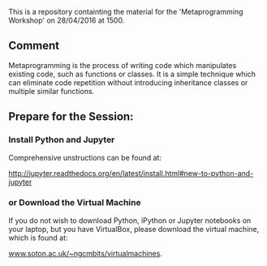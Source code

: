 This is a repository containting the material for the 'Metaprogramming Workshop' on 28/04/2016 at 1500.

## Comment
Metaprogramming is the process of writing code which manipulates existing code, such as functions or classes. It is a simple technique which can eliminate code repetition without introducing inheritance classes or multiple similar functions. 

## Prepare for the Session: 

### Install Python and Jupyter
Comprehensive unstructions can be found at: 

http://jupyter.readthedocs.org/en/latest/install.html#new-to-python-and-jupyter

### or Download the Virtual Machine

If you do not wish to download Python, iPython or Jupyter notebooks on your laptop, but you have VirtualBox, please download the virtual machine, which is found at: 

www.soton.ac.uk/~ngcmbits/virtualmachines.
